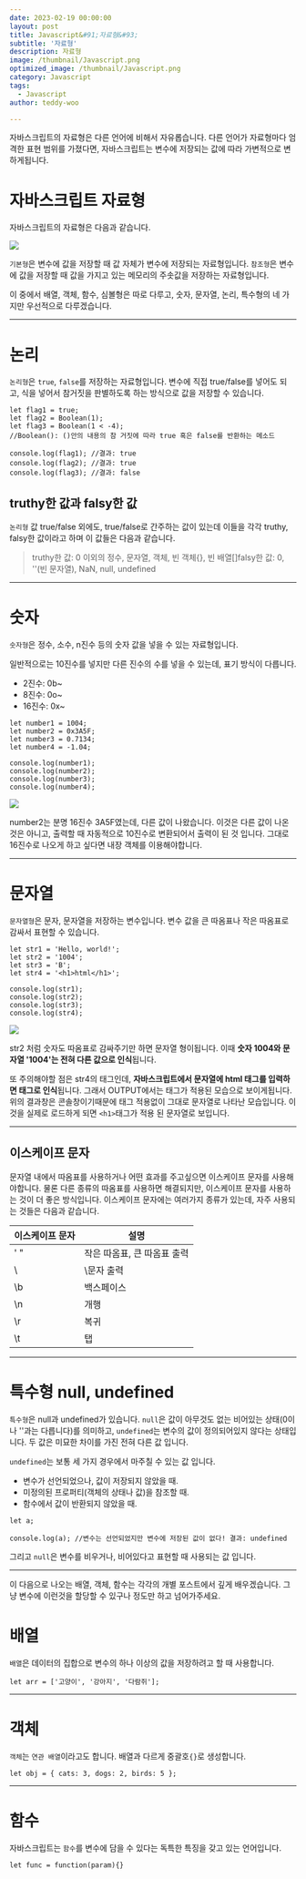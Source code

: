 ```yaml
---
date: 2023-02-19 00:00:00
layout: post
title: Javascript&#91;자료형&#93; 
subtitle: '자료형'
description: 자료형
image: /thumbnail/Javascript.png
optimized_image: /thumbnail/Javascript.png
category: Javascript
tags:
  - Javascript
author: teddy-woo

---
```


자바스크립트의 자료형은 다른 언어에 비해서 자유롭습니다. 다른 언어가 자료형마다 엄격한 표현 범위를 가졌다면, 자바스크립트는 변수에 저장되는 값에 따라 가변적으로 변하게됩니다.

# 자바스크립트 자료형

자바스크립트의 자료형은 다음과 같습니다.

![](https://velog.velcdn.com/images%2Fbami%2Fpost%2Fa3a414fc-0d9b-43ba-ac97-7ac040a92df3%2Fimage.png)

`기본형`은 변수에 값을 저장할 때 값 자체가 변수에 저장되는 자료형입니다. `참조형`은 변수에 값을 저장할 때 값을 가지고 있는 메모리의 주솟값을 저장하는 자료형입니다.

이 중에서 배열, 객체, 함수, 심볼형은 따로 다루고, 숫자, 문자열, 논리, 특수형의 네 가지만 우선적으로 다루겠습니다.

---

# 논리

`논리형`은 `true`, `false`를 저장하는 자료형입니다. 변수에 직접 true/false를 넣어도 되고, 식을 넣어서 참거짓을 판별하도록 하는 방식으로 값을 저장할 수 있습니다.

```
let flag1 = true;
let flag2 = Boolean(1);
let flag3 = Boolean(1 < -4);
//Boolean(): ()안의 내용의 참 거짓에 따라 true 혹은 false를 반환하는 메소드

console.log(flag1);	//결과: true
console.log(flag2);	//결과: true
console.log(flag3);	//결과: false
```

## truthy한 값과 falsy한 값

`논리형` 값 true/false 외에도, true/false로 간주하는 값이 있는데 이들을 각각 truthy, falsy한 값이라고 하며 이 값들은 다음과 같습니다.

> truthy한 값: 0 이외의 정수, 문자열, 객체, 빈 객체{}, 빈 배열[]falsy한 값: 0, ''(빈 문자열), NaN, null, undefined
> 

---

# 숫자

`숫자형`은 정수, 소수, n진수 등의 숫자 값을 넣을 수 있는 자료형입니다.

일반적으로는 10진수를 넣지만 다른 진수의 수를 넣을 수 있는데, 표기 방식이 다릅니다.

- 2진수: 0b~
- 8진수: 0o~
- 16진수: 0x~

```
let number1 = 1004;
let number2 = 0x3A5F;
let number3 = 0.7134;
let number4 = -1.04;

console.log(number1);
console.log(number2);
console.log(number3);
console.log(number4);
```

![](https://velog.velcdn.com/images%2Fbami%2Fpost%2F32e76d81-1a6a-4034-baab-8451076574f9%2Fimage.png)

number2는 분명 16진수 3A5F였는데, 다른 값이 나왔습니다. 이것은 다른 값이 나온 것은 아니고, 출력할 때 자동적으로 10진수로 변환되어서 출력이 된 것 입니다. 그대로 16진수로 나오게 하고 싶다면 내장 객체를 이용해야합니다.

---

# 문자열

`문자열형`은 문자, 문자열을 저장하는 변수입니다. 변수 값을 큰 따옴표나 작은 따옴표로 감싸서 표현할 수 있습니다.

```
let str1 = 'Hello, world!';
let str2 = '1004';
let str3 = 'B';
let str4 = '<h1>html</h1>';

console.log(str1);
console.log(str2);
console.log(str3);
console.log(str4);
```

![](https://velog.velcdn.com/images%2Fbami%2Fpost%2Fa18a0f90-8964-4fdd-bf61-e42cf92a18ef%2Fimage.png)

str2 처럼 숫자도 따옴표로 감싸주기만 하면 문자열 형이됩니다. 이때 **숫자 1004와 문자열 '1004'는 전혀 다른 값으로 인식**됩니다.

또 주의해야할 점은 str4의 태그인데, **자바스크립트에서 문자열에 html 태그를 입력하면 태그로 인식**됩니다. 그래서 OUTPUT에서는 태그가 적용된 모습으로 보이게됩니다. 위의 결과창은 콘솔창이기때문에 태그 적용없이 그대로 문자열로 나타난 모습입니다. 이것을 실제로 로드하게 되면 `<h1>`태그가 적용 된 문자열로 보입니다.

---

## 이스케이프 문자

문자열 내에서 따옴표를 사용하거나 어떤 효과를 주고싶으면 이스케이프 문자를 사용해야합니다. 물론 다른 종류의 따옴표를 사용하면 해결되지만, 이스케이프 문자를 사용하는 것이 더 좋은 방식입니다. 이스케이프 문자에는 여러가지 종류가 있는데, 자주 사용되는 것들은 다음과 같습니다.

| 이스케이프 문자 | 설명 |
| --- | --- |
| \' \" | 작은 따옴표, 큰 따옴표 출력 |
| \ | \문자 출력 |
| \b | 백스페이스 |
| \n | 개행 |
| \r | 복귀 |
| \t | 탭 |

---

# 특수형 null, undefined

`특수형`은 null과 undefined가 있습니다. `null`은 값이 아무것도 없는 비어있는 상태(0이나 ''과는 다릅니다)를 의미하고, `undefined`는 변수의 값이 정의되어있지 않다는 상태입니다. 두 값은 미묘한 차이를 가진 전혀 다른 값 입니다.

`undefined`는 보통 세 가지 경우에서 마주칠 수 있는 값 입니다.

- 변수가 선언되었으나, 값이 저장되지 않았을 때.
- 미정의된 프로퍼티(객체의 상태나 값)을 참조할 때.
- 함수에서 값이 반환되지 않았을 때.

```
let a;

console.log(a);	//변수는 선언되었지만 변수에 저장된 값이 없다! 결과: undefined
```

그리고 `null`은 변수를 비우거나, 비어있다고 표현할 때 사용되는 값 입니다.

---

이 다음으로 나오는 배열, 객체, 함수는 각각의 개별 포스트에서 깊게 배우겠습니다. 그냥 변수에 이런것을 할당할 수 있구나 정도만 하고 넘어가주세요.

# 배열

`배열`은 데이터의 집합으로 변수의 하나 이상의 값을 저장하려고 할 때 사용합니다.

```
let arr = ['고양이', '강아지', '다람쥐'];
```

---

# 객체

`객체`는 `연관 배열`이라고도 합니다. 배열과 다르게 중괄호`{}`로 생성합니다.

```
let obj = { cats: 3, dogs: 2, birds: 5 };
```

---

# 함수

자바스크립트는 `함수`를 변수에 담을 수 있다는 독특한 특징을 갖고 있는 언어입니다.

```
let func = function(param){}
```